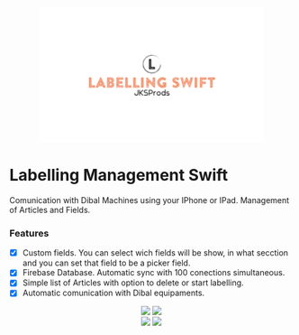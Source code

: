 <div align = "center">
<img src="DibalTesteIOS/DibalTesteIOS/Other/Assets.xcassets/Logo.png" width="400" />
</div>

# Labelling Management Swift

Comunication with Dibal Machines using your IPhone or IPad. Management of Articles and Fields.



### Features
- [x] Custom fields. You can select wich fields will be show, in what secction and you can set that field to be a picker field.
- [x] Firebase Database. Automatic sync with 100 conections simultaneous.
- [x] Simple list of Articles with option to delete or start labelling.
- [x] Automatic comunication with Dibal equipaments.

<div align = "center">
<img src="DibalTesteIOS/DibalTesteIOS/Other/Assets.xcassets/gifs/list_articles.gif" width="400" />
<img src="DibalTesteIOS/DibalTesteIOS/Other/Assets.xcassets/gifs/detail_article.gif" width="400" />
</div>

<div align = "center">
<img src="DibalTesteIOS/DibalTesteIOS/Other/Assets.xcassets/gifs/add_article.gif" width="400" />
<img src="DibalTesteIOS/DibalTesteIOS/Other/Assets.xcassets/gifs/copy_delete_article.gif" width="400" />
</div>
